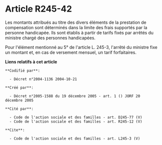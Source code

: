 # Article R245-42

Les montants attribués au titre des divers éléments de la prestation de compensation sont déterminés dans la limite des frais
supportés par la personne handicapée. Ils sont établis à partir de tarifs fixés par arrêtés du ministre chargé des personnes
handicapées. 

Pour l'élément mentionné au 5° de l'article L. 245-3, l'arrêté du ministre fixe un montant et, en cas de versement mensuel,
un tarif forfaitaires.

**Liens relatifs à cet article**

	**Codifié par**:

	  - Décret n°2004-1136 2004-10-21

	**Créé par**:

	  - Décret n°2005-1588 du 19 décembre 2005 - art. 1 () JORF 20 décembre 2005

	**Cité par**:

	  - Code de l'action sociale et des familles - art. D245-77 (V)
	  - Code de l'action sociale et des familles - art. R245-12 (V)

	**Cite**:

	  - Code de l'action sociale et des familles - art. L245-3 (V)
